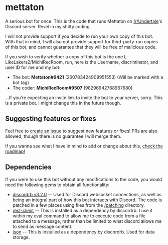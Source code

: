 # mettaton
A serious bot for once. This is the code that runs Mettaton on [/r/Undertale](https://discord.gg/undertale)'s Discord server. Revel in my shitty coding.

I will not provide support if you decide to run your own copy of this bot. With that in mind, I will also not provide support for third-party-run copies of this bot, and cannot guarantee that they will be free of malicious code.

If you wish to verify whether a copy of this bot is the one I, LikeLakers2/MichiRecRoom, run, here is the Username, discriminator, and user ID for me and my bot:

* The bot: **Mettaton#6421** (260783424908951553) (Will be marked with a bot tag)
* The coder: **MichiRecRoom#9507** (98296942768967680)

...If you're expecting an invite link to invite the bot to your server, sorry. This is a private bot. I might change this in the future though.

## Suggesting features or fixes
Feel free to [create an issue](https://github.com/LikeLakers2/mettaton/issues/new) to suggest new features or fixes! PRs are also allowed, though there is no guarantee I will merge them.

If you wanna see what I have in mind to add or change about this, [check the roadmap!](https://github.com/LikeLakers2/mettaton/projects/1)

## Dependencies
If you were to use this bot without any modifications to the code, you would need the following gems to obtain all functionality:

* [discordrb v3.2.0](https://rubygems.org/gems/discordrb) -- Used for Discord websocket connections, as well as being an integral part of how this bot interacts with Discord. The code is patched in a few places using files from the [/patching](patching) directory.
* [rest-client](https://rubygems.org/gems/rest-client) -- This is installed as a dependency by discordrb. I use it within my eval command to allow me to execute code from a file attached to a message, rather than be limited to what discord allows me to send as message content.
* [json](https://rubygems.org/gems/json) -- This is installed as a dependency by discordrb. Used for data storage.
